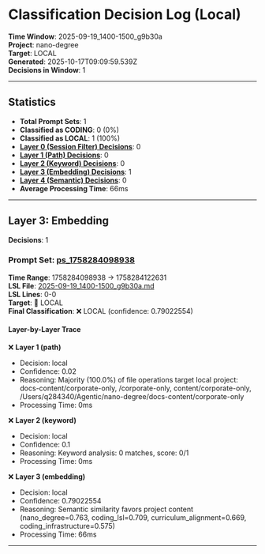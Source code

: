 # Classification Decision Log (Local)

**Time Window**: 2025-09-19_1400-1500_g9b30a<br>
**Project**: nano-degree<br>
**Target**: LOCAL<br>
**Generated**: 2025-10-17T09:09:59.539Z<br>
**Decisions in Window**: 1

---

## Statistics

- **Total Prompt Sets**: 1
- **Classified as CODING**: 0 (0%)
- **Classified as LOCAL**: 1 (100%)
- **[Layer 0 (Session Filter) Decisions](#layer-0-session-filter)**: 0
- **[Layer 1 (Path) Decisions](#layer-1-path)**: 0
- **[Layer 2 (Keyword) Decisions](#layer-2-keyword)**: 0
- **[Layer 3 (Embedding) Decisions](#layer-3-embedding)**: 1
- **[Layer 4 (Semantic) Decisions](#layer-4-semantic)**: 0
- **Average Processing Time**: 66ms

---

## Layer 3: Embedding

**Decisions**: 1

### Prompt Set: [ps_1758284098938](../../history/2025-09-19_1400-1500_g9b30a.md#ps_1758284098938)

**Time Range**: 1758284098938 → 1758284122631<br>
**LSL File**: [2025-09-19_1400-1500_g9b30a.md](../../history/2025-09-19_1400-1500_g9b30a.md#ps_1758284098938)<br>
**LSL Lines**: 0-0<br>
**Target**: 📍 LOCAL<br>
**Final Classification**: ❌ LOCAL (confidence: 0.79022554)

#### Layer-by-Layer Trace

❌ **Layer 1 (path)**
- Decision: local
- Confidence: 0.02
- Reasoning: Majority (100.0%) of file operations target local project: docs-content/corporate-only, /corporate-only, content/corporate-only, /Users/q284340/Agentic/nano-degree/docs-content/corporate-only
- Processing Time: 0ms

❌ **Layer 2 (keyword)**
- Decision: local
- Confidence: 0.1
- Reasoning: Keyword analysis: 0 matches, score: 0/1
- Processing Time: 0ms

❌ **Layer 3 (embedding)**
- Decision: local
- Confidence: 0.79022554
- Reasoning: Semantic similarity favors project content (nano_degree=0.763, coding_lsl=0.709, curriculum_alignment=0.669, coding_infrastructure=0.575)
- Processing Time: 66ms

---

